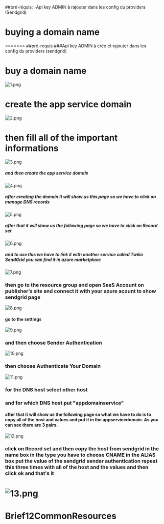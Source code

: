 
##pré-réquis:
-Api key ADMIN à rajouter dans les config du providers (Sendgrid)





# buying a domain name
=======
##pré-requis
###Api key ADMIN à crée et rajouter dans les config du providers (sendgrid)


# buy a domain name


![1.png](images/1.png)

# create the app service domain

![2.png](https://raw.githubusercontent.com/P20CloudAzure/Brief12CommonResources/Sendgrid/images/2.png)

# then fill all of the important informations

![3.png](https://raw.githubusercontent.com/P20CloudAzure/Brief12CommonResources/Sendgrid/images/2.png)

##### and then create the app service domain

![4.png](https://github.com/P20CloudAzure/Brief12CommonResources/blob/Sendgrid/images/4.png?raw=true)

##### after creating the domain it will show us this page so we have to click on manage DNS records

![5.png](https://raw.githubusercontent.com/P20CloudAzure/Brief12CommonResources/Sendgrid/images/5.png)

##### after that it will show us the following page so we have to click on Record set

![6.png](https://github.com/P20CloudAzure/Brief12CommonResources/blob/Sendgrid/images/6.png?raw=true)

##### and to use this we have to link it with another service called **Twilio SendGrid** you can find it in azure marketplace

![7.png](https://github.com/P20CloudAzure/Brief12CommonResources/blob/Sendgrid/images/7.png?raw=true)

### then go to the resource group and open SaaS Account on publisher’s site and connect it with your azure acount to show sendgrid page

![8.png](https://github.com/P20CloudAzure/Brief12CommonResources/blob/Sendgrid/images/8.png?raw=true)

#### go to the settings

![9.png](https://github.com/P20CloudAzure/Brief12CommonResources/blob/Sendgrid/images/9.png?raw=true)

### and then choose Sender Authentication

![10.png](https://github.com/P20CloudAzure/Brief12CommonResources/blob/Sendgrid/images/10.png?raw=true)

### then choose Authenticate Your Domain

![11.png](https://github.com/P20CloudAzure/Brief12CommonResources/blob/Sendgrid/images/11.png?raw=true)

### for the DNS host select other host

### and for which DNS host put "appdomainservice"

#### after that it will show us the following page so what we have to do is to copy all of the host and values and put it in the appservicedomain. As you can see there are 3 pairs.


![12.png](https://github.com/P20CloudAzure/Brief12CommonResources/blob/Sendgrid/images/12.png?raw=true)

### click on Record set and then copy the host from sendgrid in the name box in the type you have to choose CNAME in the ALIAS box put the value of the sendgrid sender authentication repeat this three times with all of the host and the values and then click ok and that's it


![13.png](https://github.com/P20CloudAzure/Brief12CommonResources/blob/Sendgrid/images/13.png?raw=true)
=======
# Brief12CommonResources

